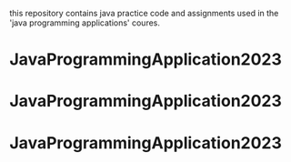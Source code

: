 this repository contains java practice code and assignments used in the 'java programming applications' coures.
# JavaProgrammingApplication2023
# JavaProgrammingApplication2023
# JavaProgrammingApplication2023
